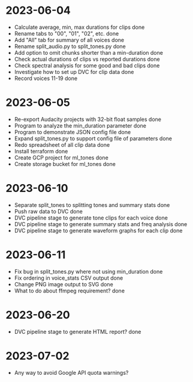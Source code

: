 
# 2023-06-04

* Calculate average, min, max durations for clips                    done
* Rename tabs to "00", "01", "02", etc.                              done
* Add "All" tab for summary of all voices                            done
* Rename split_audio.py to split_tones.py                            done
* Add option to omit chunks shorter than a min-duration              done
* Check actual durations of clips vs reported durations              done
* Check spectral analysis for some good and bad clips                done
* Investigate how to set up DVC for clip data                        done
* Record voices 11-19                                                done

# 2023-06-05

* Re-export Audacity projects with 32-bit float samples              done
* Program to analyze the min_duration parameter                      done
* Program to demonstrate JSON config file                            done
* Expand split_tones.py to support config file of parameters         done
* Redo spreadsheet of all clip data                                  done
* Install terraform                                                  done
* Create GCP project for ml_tones                                    done
* Create storage bucket for ml_tones                                 done

# 2023-06-10

* Separate split_tones to splitting tones and summary stats          done
* Push raw data to DVC                                               done
* DVC pipeline stage to generate tone clips for each voice           done
* DVC pipeline stage to generate summary stats and freq analysis     done
* DVC pipeline stage to generate waveform graphs for each clip       done

# 2023-06-11

* Fix bug in split_tones.py where not using min_duration             done
* Fix ordering in voice_stats CSV output                             done
* Change PNG image output to SVG                                     done
* What to do about ffmpeg requirement?                               done

# 2023-06-20

* DVC pipeline stage to generate HTML report?                        done

# 2023-07-02

* Any way to avoid Google API quota warnings?
